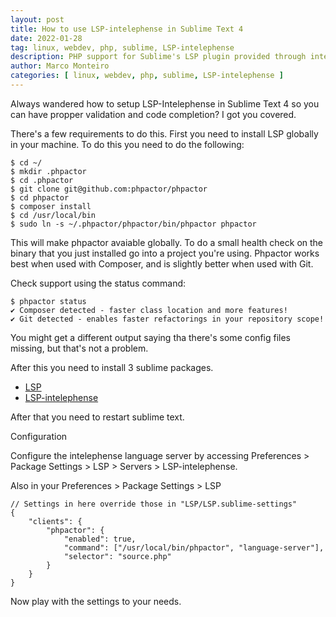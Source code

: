 ```yaml
---
layout: post
title: How to use LSP-intelephense in Sublime Text 4
date: 2022-01-28
tag: linux, webdev, php, sublime, LSP-intelephense
description: PHP support for Sublime's LSP plugin provided through intelephense.
author: Marco Monteiro
categories: [ linux, webdev, php, sublime, LSP-intelephense ]
---
```

Always wandered how to setup LSP-Intelephense in Sublime Text 4 so you can have propper validation and code completion? I got you covered.

<!--more-->

There's a few requirements to do this. First you need to install LSP globally in your machine. To do this you need to do the following:

    $ cd ~/
    $ mkdir .phpactor
    $ cd .phpactor
    $ git clone git@github.com:phpactor/phpactor
    $ cd phpactor
    $ composer install
    $ cd /usr/local/bin
    $ sudo ln -s ~/.phpactor/phpactor/bin/phpactor phpactor

This will make phpactor avaiable globally. To do a small health check on the binary that you just installed go into a project you're using. Phpactor works best when used with Composer, and is slightly better when used with Git.

Check support using the status command:

    $ phpactor status
    ✔ Composer detected - faster class location and more features!
    ✔ Git detected - enables faster refactorings in your repository scope!

You might get a different output saying tha there's some config files missing, but that's not a problem.

After this you need to install 3 sublime packages.

* [LSP](https://packagecontrol.io/packages/LSP)
* [LSP-intelephense](https://packagecontrol.io/packages/LSP-intelephense)

After that you need to restart sublime text.

Configuration

Configure the intelephense language server by accessing Preferences > Package Settings > LSP > Servers > LSP-intelephense.

Also in your Preferences > Package Settings > LSP

    // Settings in here override those in "LSP/LSP.sublime-settings"
    {
        "clients": {
            "phpactor": {
                "enabled": true,
                "command": ["/usr/local/bin/phpactor", "language-server"],
                "selector": "source.php"
            }
        }
    }

Now play with the settings to your needs.